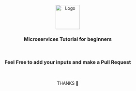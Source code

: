 <div align="center">
  <a>
    <img src="https://github.com/othneildrew/Best-README-Template/blob/master/images/logo.png" alt="Logo" width="80" height="80">
  </a>

  <h3 align="center">Microservices Tutorial for beginners</h3>

</div>
<br/>
<div align="center">
<h3> Feel Free to add your inputs and make a Pull Request</h3>
<br/><br/>
THANKS 🚀
</div>



